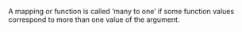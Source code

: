 A mapping or function is called ’many to one’ if some function values
correspond to more than one value of the argument.

